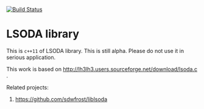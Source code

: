 [![Build Status](https://travis-ci.org/dilawar/lsoda_cpp.svg?branch=master)](https://travis-ci.org/dilawar/lsoda_cpp)

# LSODA library

This is `c++11` of LSODA library. This is still alpha. Please do not use it in
serious application. 

This work is based on http://lh3lh3.users.sourceforge.net/download/lsoda.c . 

Related projects:

1. https://github.com/sdwfrost/liblsoda
